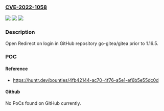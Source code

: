 ### [CVE-2022-1058](https://cve.mitre.org/cgi-bin/cvename.cgi?name=CVE-2022-1058)
![](https://img.shields.io/static/v1?label=Product&message=go-gitea%2Fgitea&color=blue)
![](https://img.shields.io/static/v1?label=Version&message=%3C%201.16.5%20&color=brighgreen)
![](https://img.shields.io/static/v1?label=Vulnerability&message=CWE-601%20URL%20Redirection%20to%20Untrusted%20Site&color=brighgreen)

### Description

Open Redirect on login in GitHub repository go-gitea/gitea prior to 1.16.5.

### POC

#### Reference
- https://huntr.dev/bounties/4fb42144-ac70-4f76-a5e1-ef6b5e55dc0d

#### Github
No PoCs found on GitHub currently.

